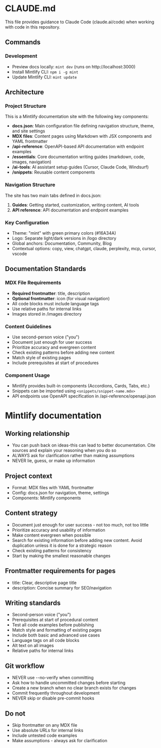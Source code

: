 # CLAUDE.md

This file provides guidance to Claude Code (claude.ai/code) when working with code in this repository.

## Commands

### Development

- Preview docs locally: `mint dev` (runs on http://localhost:3000)
- Install Mintlify CLI: `npm i -g mint`
- Update Mintlify CLI: `mint update`

## Architecture

### Project Structure

This is a Mintlify documentation site with the following key components:

- **docs.json**: Main configuration file defining navigation structure, theme, and site settings
- **MDX files**: Content pages using Markdown with JSX components and YAML frontmatter
- **/api-reference**: OpenAPI-based API documentation with endpoint examples
- **/essentials**: Core documentation writing guides (markdown, code, images, navigation)
- **/ai-tools**: AI assistant setup guides (Cursor, Claude Code, Windsurf)
- **/snippets**: Reusable content components

### Navigation Structure

The site has two main tabs defined in docs.json:

1. **Guides**: Getting started, customization, writing content, AI tools
2. **API reference**: API documentation and endpoint examples

### Key Configuration

- Theme: "mint" with green primary colors (#16A34A)
- Logo: Separate light/dark versions in /logo directory
- Global anchors: Documentation, Community, Blog
- Contextual options: copy, view, chatgpt, claude, perplexity, mcp, cursor, vscode

## Documentation Standards

### MDX File Requirements

- **Required frontmatter**: title, description
- **Optional frontmatter**: icon (for visual navigation)
- All code blocks must include language tags
- Use relative paths for internal links
- Images stored in /images directory

### Content Guidelines

- Use second-person voice ("you")
- Document just enough for user success
- Prioritize accuracy and evergreen content
- Check existing patterns before adding new content
- Match style of existing pages
- Include prerequisites at start of procedures

### Component Usage

- Mintlify provides built-in components (Accordions, Cards, Tabs, etc.)
- Snippets can be imported using `<snippets/snippet-name.mdx>`
- API endpoints use OpenAPI specification in /api-reference/openapi.json

# Mintlify documentation

## Working relationship

- You can push back on ideas-this can lead to better documentation. Cite sources and explain your reasoning when you do so
- ALWAYS ask for clarification rather than making assumptions
- NEVER lie, guess, or make up information

## Project context

- Format: MDX files with YAML frontmatter
- Config: docs.json for navigation, theme, settings
- Components: Mintlify components

## Content strategy

- Document just enough for user success - not too much, not too little
- Prioritize accuracy and usability of information
- Make content evergreen when possible
- Search for existing information before adding new content. Avoid duplication unless it is done for a strategic reason
- Check existing patterns for consistency
- Start by making the smallest reasonable changes

## Frontmatter requirements for pages

- title: Clear, descriptive page title
- description: Concise summary for SEO/navigation

## Writing standards

- Second-person voice ("you")
- Prerequisites at start of procedural content
- Test all code examples before publishing
- Match style and formatting of existing pages
- Include both basic and advanced use cases
- Language tags on all code blocks
- Alt text on all images
- Relative paths for internal links

## Git workflow

- NEVER use --no-verify when committing
- Ask how to handle uncommitted changes before starting
- Create a new branch when no clear branch exists for changes
- Commit frequently throughout development
- NEVER skip or disable pre-commit hooks

## Do not

- Skip frontmatter on any MDX file
- Use absolute URLs for internal links
- Include untested code examples
- Make assumptions - always ask for clarification
